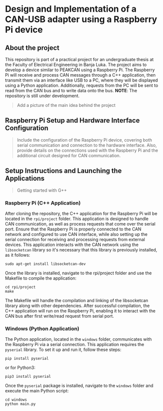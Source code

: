 # Design and Implementation of a CAN-USB adapter using a Raspberry Pi device

## About the project
This repository is part of a practical project for an undergraduate thesis at the Faculty of Electrical Engineering in Banja Luka. The project aims to develop a device similar to PEAKCAN using a Raspberry Pi. The Raspberry Pi will receive and process CAN messages through a C++ application, then transmit them via an interface like USB to a PC, where they will be displayed using a Python application. Additionally, requests from the PC will be sent to read from the CAN bus and to write data onto the bus. 
**NOTE**: The repository is still under development.
> Add a picture of the main idea behind the project
## Raspberry Pi Setup and Hardware Interface Configuration
> Include the configuration of the Raspberry Pi device, covering both serial communication and connection to the hardware interface. Also, provide details on the connections used with the Raspberry Pi and the additional circuit designed for CAN communication.
## Setup Instructions and Launching the Applications
> Getting started with G++
### Raspberry Pi (C++ Application)
After cloning the repository, the C++ application for the Raspberry Pi will be located in the ```rpi/project```  folder. This application is designed to handle CAN communication, as well as process requests that come over the serial port. Ensure that the Raspberry Pi is properly connected to the CAN network and configured to use CAN interface, while also setting up the serial connection for receiving and processing requests from external devices. This application interacts with the CAN network using the ``libsocketcan`` library so it's necessary that this library is previously installed, as it follows:
```
sudo apt-get install libsocketcan-dev
```
Once the library is installed, navigate to the rpi/project folder and use the Makefile to compile the application:
```
cd rpi/project
make
```
The Makefile will handle the compilation and linking of the libsocketcan library along with other dependencies. After successful compilation, the C++ application will run on the Raspberry Pi, enabling it to interact with the CAN bus after first write/read request from serial port. 
### Windows (Python Application)
The Python application, located in the ```windows``` folder, communicates with the Raspberry Pi via a serial connection. This application requires the ```pyserial``` library. To set it up and run it, follow these steps:
```
pip install pyserial
```
or for Python3:
```
pip3 install pyserial
```
Once the ```pyserial``` package is installed, navigate to the ```windows``` folder and execute the main Python script:
```
cd windows
python main.py
```





